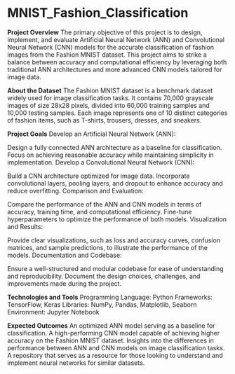 # MNIST_Fashion_Classification

**Project Overview**
The primary objective of this project is to design, implement, and evaluate Artificial Neural Network (ANN) and Convolutional Neural Network (CNN) models for the accurate classification of fashion images from the Fashion MNIST dataset. This project aims to strike a balance between accuracy and computational efficiency by leveraging both traditional ANN architectures and more advanced CNN models tailored for image data.

**About the Dataset**
The Fashion MNIST dataset is a benchmark dataset widely used for image classification tasks. It contains 70,000 grayscale images of size 28x28 pixels, divided into 60,000 training samples and 10,000 testing samples. Each image represents one of 10 distinct categories of fashion items, such as T-shirts, trousers, dresses, and sneakers.

**Project Goals**
Develop an Artificial Neural Network (ANN):

Design a fully connected ANN architecture as a baseline for classification.
Focus on achieving reasonable accuracy while maintaining simplicity in implementation.
Develop a Convolutional Neural Network (CNN):

Build a CNN architecture optimized for image data.
Incorporate convolutional layers, pooling layers, and dropout to enhance accuracy and reduce overfitting.
Comparison and Evaluation:

Compare the performance of the ANN and CNN models in terms of accuracy, training time, and computational efficiency.
Fine-tune hyperparameters to optimize the performance of both models.
Visualization and Results:

Provide clear visualizations, such as loss and accuracy curves, confusion matrices, and sample predictions, to illustrate the performance of the models.
Documentation and Codebase:

Ensure a well-structured and modular codebase for ease of understanding and reproducibility.
Document the design choices, challenges, and improvements made during the project.

**Technologies and Tools**
Programming Language: Python
Frameworks: TensorFlow, Keras
Libraries: NumPy, Pandas, Matplotlib, Seaborn
Environment: Jupyter Notebook

**Expected Outcomes**
An optimized ANN model serving as a baseline for classification.
A high-performing CNN model capable of achieving higher accuracy on the Fashion MNIST dataset.
Insights into the differences in performance between ANN and CNN models on image classification tasks.
A repository that serves as a resource for those looking to understand and implement neural networks for similar datasets.
